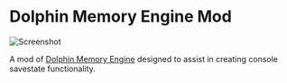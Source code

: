 # Dolphin Memory Engine Mod

![Screenshot](https://raw.githubusercontent.com/aldelaro5/Dolphin-memory-engine/master/Docs/screenshot.png)

A mod of [Dolphin Memory Engine](https://github.com/aldelaro5/Dolphin-memory-engine) designed to assist in creating console savestate functionality.